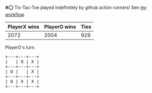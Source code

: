 :x::o: Tic-Tac-Toe played indefinitely by github action runners! See [my workflow](.github/workflows/play.yaml).

|PlayerX wins|PlayerO wins|Ties|
|-|-|-|
|2072|2004|929|

PlayerO's turn.

<pre>
+---+---+---+
|   | O | X |
+---+---+---+
| O |   | X |
+---+---+---+
| O | X | X |
+---+---+---+
</pre>
